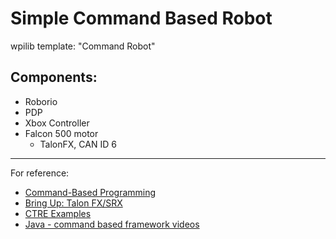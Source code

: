 # Simple Command Based Robot
wpilib template: "Command Robot"

## Components:
* Roborio
* PDP
* Xbox Controller
* Falcon 500 motor
  * TalonFX, CAN ID 6

---
For reference:
* [Command-Based Programming](https://docs.wpilib.org/en/stable/docs/software/commandbased/index.html#command-based-programming)
* [Bring Up: Talon FX/SRX](https://docs-teste.readthedocs.io/en/latest/docs/CTRE/ch13_MC.html)
* [CTRE Examples](https://github.com/CrossTheRoadElec/Phoenix-Examples-Languages/tree/master/Java%20Talon%20FX%20(Falcon%20500))
* [Java - command based framework videos](https://www.youtube.com/watch?v=64hPDvphcfA&list=PLqolGlJdb9oWsgP4biujl_eTFazESWl8o)

